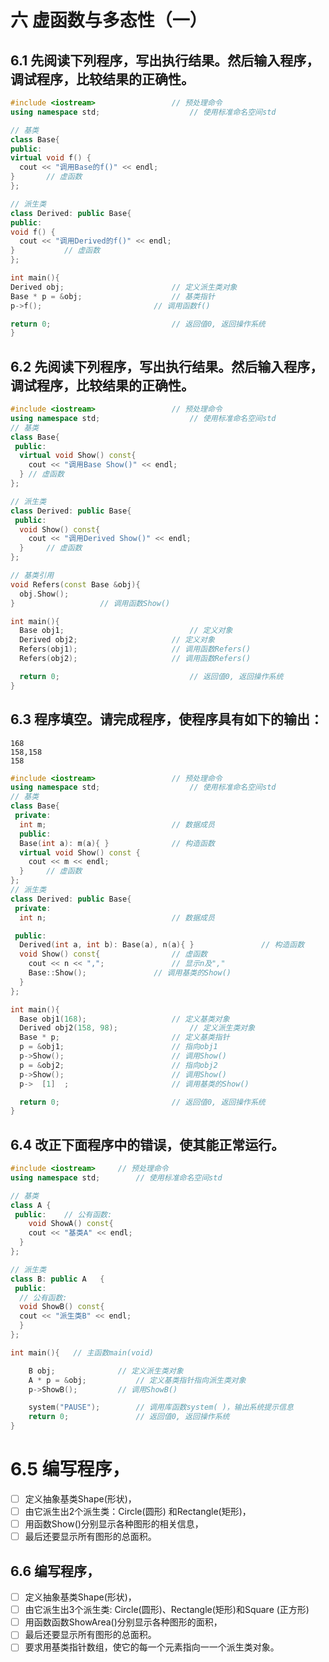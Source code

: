 # 六 虚函数与多态性（一）

## 6.1 先阅读下列程序，写出执行结果。然后输入程序，调试程序，比较结果的正确性。

``` cpp
#include <iostream>					// 预处理命令
using namespace std;					// 使用标准命名空间std

// 基类
class Base{
public:
virtual void f() {
  cout << "调用Base的f()" << endl;
}		// 虚函数
};

// 派生类
class Derived: public Base{
public:
void f() {
  cout << "调用Derived的f()" << endl;
}			// 虚函数
};

int main(){
Derived obj;						// 定义派生类对象
Base * p = &obj;					// 基类指针
p->f();							// 调用函数f()

return 0;                     		// 返回值0, 返回操作系统
}

```

## 6.2 先阅读下列程序，写出执行结果。然后输入程序，调试程序，比较结果的正确性。
``` cpp
#include <iostream>					// 预处理命令
using namespace std;					// 使用标准命名空间std
// 基类
class Base{
 public:
  virtual void Show() const{
    cout << "调用Base Show()" << endl;
  }	// 虚函数
};

// 派生类
class Derived: public Base{
 public:
  void Show() const{
    cout << "调用Derived Show()" << endl;
  }		// 虚函数
};

// 基类引用
void Refers(const Base &obj){			
  obj.Show();  
} 					// 调用函数Show()

int main(){
  Base obj1;							// 定义对象
  Derived obj2;						// 定义对象
  Refers(obj1);						// 调用函数Refers()
  Refers(obj2);						// 调用函数Refers()

  return 0;                    			// 返回值0, 返回操作系统
}

```

## 6.3 程序填空。请完成程序，使程序具有如下的输出：

```plaintext
168
158,158
158
```

```cpp
#include <iostream>					// 预处理命令
using namespace std;					// 使用标准命名空间std
// 基类
class Base{
 private:
  int m;							// 数据成员
  public:
  Base(int a): m(a){ }				// 构造函数
  virtual void Show() const {
    cout << m << endl;
  }		// 虚函数
};
// 派生类
class Derived: public Base{
 private:
  int n;							// 数据成员

 public:
  Derived(int a, int b): Base(a), n(a){ }				// 构造函数
  void Show() const{				// 虚函数
    cout << n << ",";				// 显示n及","
    Base::Show();				// 调用基类的Show()
  }
};

int main(){  
  Base obj1(168);					// 定义基类对象
  Derived obj2(158, 98);				// 定义派生类对象
  Base * p;							// 定义基类指针
  p = &obj1;						// 指向obj1
  p->Show();						// 调用Show()
  p = &obj2;						// 指向obj2
  p->Show();						// 调用Show()
  p->  [1]  ;						// 调用基类的Show()

  return 0;                    		// 返回值0, 返回操作系统
}
```

## 6.4 改正下面程序中的错误，使其能正常运行。

```cpp
#include <iostream>		// 预处理命令									
using namespace std;		// 使用标准命名空间std							

// 基类															
class A	{																
 public:	// 公有函数:														
	void ShowA() const{
    cout << "基类A" << endl;
  }
};																

// 派生类															
class B: public A	{																
 public:															
  // 公有函数:														
  void ShowB() const{
  cout << "派生类B" << endl;
  }
};																

int main(){   // 主函数main(void)							

	B obj;				// 定义派生类对象								
	A * p = &obj;			// 定义基类指针指向派生类对象					
	p->ShowB();			// 调用ShowB()								

	system("PAUSE");		// 调用库函数system( )，输出系统提示信息			
	return 0;				// 返回值0, 返回操作系统					
}																

```

# 6.5 编写程序，
-   [ ] 定义抽象基类Shape(形状)，
-   [ ] 由它派生出2个派生类：Circle(圆形) 和Rectangle(矩形)，
-   [ ] 用函数Show()分别显示各种图形的相关信息，
-   [ ] 最后还要显示所有图形的总面积。

## 6.6 编写程序，
-   [ ] 定义抽象基类Shape(形状)，
-   [ ] 由它派生出3个派生类: Circle(圆形)、Rectangle(矩形)和Square (正方形)
-   [ ] 用函数函数ShowArea()分别显示各种图形的面积，
-   [ ] 最后还要显示所有图形的总面积。
-   [ ] 要求用基类指针数组，使它的每一个元素指向一一个派生类对象。
